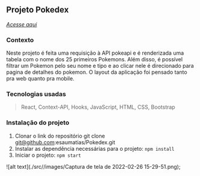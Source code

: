 ## Projeto Pokedex

_[Acesse aqui](https://pokedex-kckpl2bam-esaumatias.vercel.app/)_

### Contexto

Neste projeto é feita uma requisição à API pokeapi e é renderizada uma tabela com o nome dos 25 primeiros Pokemons. Além disso, é possível filtrar um Pokemon pelo seu nome e tipo e ao clicar nele é direcionado para pagina de detalhes do pokemon. O layout da aplicação foi pensado tanto pra web quanto pra mobile.

### Tecnologias usadas

>React, Context-API, Hooks, JavaScript, HTML, CSS, Bootstrap

### Instalação do projeto

1. Clonar o link do repositório git clone git@github.com:esaumatias/Pokedex.git
2. Instalar as dependência necessárias para o projeto: ```npm install```
3. Iniciar o projeto: ```npm start```

![alt text](./src//images/Captura de tela de 2022-02-26 15-29-51.png);